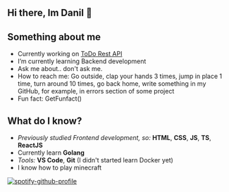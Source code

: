 ## Hi there, Im Danil 👋

## Something about me
- Currently working on [ToDo Rest API](https://github.com/Wrtgvr2/todoapi)
- I’m currently learning Backend development
- Ask me about.. don't ask me.
- How to reach me: Go outside, clap your hands 3 times, jump in place 1 time, turn around 10 times, go back home, write something in my GitHub, for example, in errors section of some project
- Fun fact: GetFunfact()

## What do I know?
- *Previously studied Frontend development, so:* **HTML**, **CSS**, **JS**, **TS**, **ReactJS**
- Currently learn **Golang**
- *Tools:* **VS Code**, **Git** (I didn't started learn Docker yet)
- I know how to play minecraft
 
[](https://github-readme-stats.vercel.app/api?username=wrtgvr2&show_icons=true&theme=transparent)

[![spotify-github-profile](https://spotify-github-profile.kittinanx.com/api/view?uid=31jffwoqdfc7ajgacsecwexhua4m&cover_image=true&theme=novatorem&show_offline=false&background_color=121212&interchange=false&bar_color=53b14f&bar_color_cover=false)](https://github.com/kittinan/spotify-github-profile)
